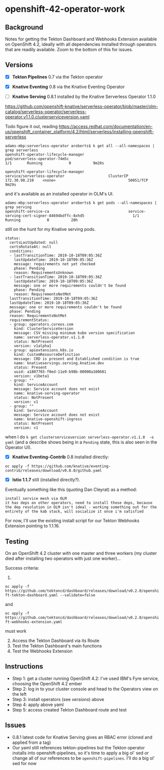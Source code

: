 # openshift-42-operator-work

## Background

Notes for getting the Tekton Dashboard and Webhooks Extension available on OpenShift 4.2, ideally with all dependencies installed through operators that are readily available. Zoom to the bottom of this for issues.

## Versions

- [x] **Tekton Pipelines** 0.7 via the Tekton operator
- [x] **Knative Eventing** 0.8 via the Knative Eventing Operator


- [ ] **Knative Serving** 0.8.1 installed by the Knative Serverless Operator 1.1.0

https://github.com/openshift-knative/serverless-operator/blob/master/olm-catalog/serverless-operator/serverless-operator.v1.1.0.clusterserviceversion.yaml

Todo figure it out, reading https://access.redhat.com/documentation/en-us/openshift_container_platform/4.2/html/serverless/installing-openshift-serverless

```
adams-mbp:serverless-operator aroberts$ k get all --all-namespaces | grep serverless
openshift-operator-lifecycle-manager                    pod/serverless-operator-74m5c                                         1/1       Running            0          9m28s

openshift-operator-lifecycle-manager                    service/serverless-operator                    ClusterIP      172.30.90.210    <none>                                 50051/TCP                                                                                                                                    9m29s
```
and it's available as an installed operator in OLM's UI.

```
adams-mbp:serverless-operator aroberts$ k get pods --all-namespaces | grep serving
openshift-service-ca                                    service-serving-cert-signer-84694bdffc-8xhd5                      1/1       Running            0          20h
```

still on the hunt for my Knative serving pods.

```
status:
  certsLastUpdated: null
  certsRotateAt: null
  conditions:
  - lastTransitionTime: 2019-10-18T09:05:36Z
    lastUpdateTime: 2019-10-18T09:05:36Z
    message: requirements not yet checked
    phase: Pending
    reason: RequirementsUnknown
  - lastTransitionTime: 2019-10-18T09:05:36Z
    lastUpdateTime: 2019-10-18T09:05:36Z
    message: one or more requirements couldn't be found
    phase: Pending
    reason: RequirementsNotMet
  lastTransitionTime: 2019-10-18T09:05:36Z
  lastUpdateTime: 2019-10-18T09:05:36Z
  message: one or more requirements couldn't be found
  phase: Pending
  reason: RequirementsNotMet
  requirementStatus:
  - group: operators.coreos.com
    kind: ClusterServiceVersion
    message: CSV missing minimum kube version specification
    name: serverless-operator.v1.1.0
    status: NotPresent
    version: v1alpha1
  - group: apiextensions.k8s.io
    kind: CustomResourceDefinition
    message: CRD is present and Established condition is true
    name: knativeservings.serving.knative.dev
    status: Present
    uuid: a1807765-f0ed-11e9-b98b-00000a100681
    version: v1beta1
  - group: ""
    kind: ServiceAccount
    message: Service account does not exist
    name: knative-serving-operator
    status: NotPresent
    version: v1
  - group: ""
    kind: ServiceAccount
    message: Service account does not exist
    name: knative-openshift-ingress
    status: NotPresent
    version: v1
```

when I do `k get clusterserviceversion serverless-operator.v1.1.0  -o yaml` (and a describe shows being in a `Pending` state, this is also seen in the Operator UI).

- [x] **Knative Eventing-Contrib** 0.8 installed directly: 

`oc apply -f https://github.com/knative/eventing-contrib/releases/download/v0.8.0/github.yaml`

- [x] **Istio 1.1.7** still (installed directly?).

Eventually something like this (quoting Dan Cleyrat) as a method:

```
install service mesh via OLM
it has deps on other operators, need to install those deps, because the dep resolution in OLM isn't ideal - working something out for the entirety of the kab stack, will socialize it once i'm satisfied
```

For now, I'll use the existing install script for our Tekton Webhooks Extension pointing to 1.1.16.

## Testing

On an OpenShift 4.2 cluster with one master and three workers (my cluster died after installing two operators with just one worker)...

Success criteria:

1. 
`oc apply -f https://github.com/tektoncd/dashboard/releases/download/v0.2.0/openshift-tekton-dashboard.yaml --validate=false`

and

`oc apply -f https://github.com/tektoncd/dashboard/releases/download/v0.2.0/openshift-webhooks-extension.yaml`

must work

2. Access the Tekton Dashboard via its Route
3. Test the Tekton Dashboard's main functions
4. Test the Webhooks Extension

## Instructions

- Step 1: get a cluster running OpenShift 4.2: I've used IBM's Fyre service, choosing the OpenShift 4.2 ember
- Step 2: log in to your cluster console and head to the Operators view on the left
- Step 3: install operators (see *versions*) above
- Step 4: apply above yaml
- Step 5: access created Tekton Dashboard route and test

## Issues

- 0.8.1 latest code for Knative Serving gives an RBAC error (cloned and applied from a tag)
- Our yaml still references tekton-pipelines but the Tekton operator installs into openshift-pipelines, so it's time to apply a big ol' sed *or* change all of our references to be `openshift-pipelines`. I'll do a big ol' sed for now

